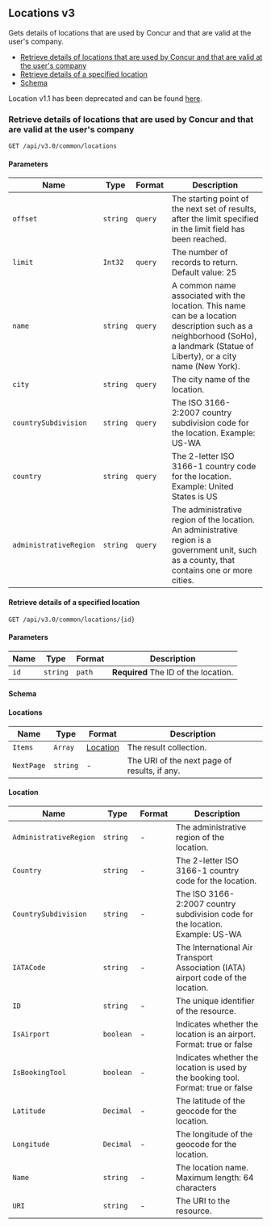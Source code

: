 
## Locations v3


Gets details of locations that are used by Concur and that are valid at the user's company.

* [Retrieve details of locations that are used by Concur and that are valid at the user's company](#get)
* [Retrieve details of a specified location](#getID)
* [Schema](#schema)

Location v1.1 has been deprecated and can be found [here](#v1dot1.locations).

### <a name="get"></a>Retrieve details of locations that are used by Concur and that are valid at the user's company

```
GET /api/v3.0/common/locations
```

#### Parameters

Name|Type|Format|Description
---|---|---|---
`offset`|`string`|`query`|The starting point of the next set of results, after the limit specified in the limit field has been reached.
`limit`|`Int32`|`query`|The number of records to return. Default value: 25
`name`|`string`|`query`|A common name associated with the location. This name can be a location description such as a neighborhood (SoHo), a landmark (Statue of Liberty), or a city name (New York).
`city`|`string`|`query`|The city name of the location.
`countrySubdivision`|`string`|`query`|The ISO 3166-2:2007 country subdivision code for the location. Example: US-WA
`country`|`string`|`query`|The 2-letter ISO 3166-1 country code for the location. Example: United States is US
`administrativeRegion`|`string`|`query`|The administrative region of the location. An administrative region is a government unit, such as a county, that contains one or more cities.


#### <a name="getID"></a>Retrieve details of a specified location

```
GET /api/v3.0/common/locations/{id}
```

#### Parameters

Name|Type|Format|Description
---|---|---|---
`id`|`string`|`path`|**Required** The ID of the location.

#### <a name="schema"></a>Schema

#### <a name="locations"></a>Locations

Name|Type|Format|Description
---|---|---|---
`Items`|`Array`|[Location](#location)|The result collection.
`NextPage`|`string`|-|The URI of the next page of results, if any.

#### <a name="location"></a>Location

Name|Type|Format|Description
---|---|---|---
`AdministrativeRegion`|`string`|-|The administrative region of the location.
`Country`|`string`|-|The 2-letter ISO 3166-1 country code for the location.
`CountrySubdivision`|`string`|-|The ISO 3166-2:2007 country subdivision code for the location. Example: US-WA
`IATACode`|`string`|-|The International Air Transport Association (IATA) airport code of the location.
`ID`|`string`|-|The unique identifier of the resource.
`IsAirport`|`boolean`|-|Indicates whether the location is an airport. Format: true or false
`IsBookingTool`|`boolean`|-|Indicates whether the location is used by the booking tool. Format: true or false
`Latitude`|`Decimal`|-|The latitude of the geocode for the location.
`Longitude`|`Decimal`|-|The longitude of the geocode for the location.
`Name`|`string`|-|The location name. Maximum length: 64 characters
`URI`|`string`|-|The URI to the resource.
